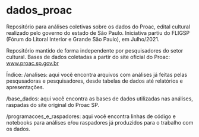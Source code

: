 # dados_proac
Repositório para análises coletivas sobre os dados do Proac, edital cultural realizado pelo governo do estado de São Paulo.
Iniciativa partiu do FLIGSP (Fórum do Litoral Interior e Grande São Paulo), em Julho/2021.

Repositório mantido de forma independente por pesquisadores do setor cultural.
Bases de dados coletadas a partir do site oficial do Proac: www.proac.sp.gov.br

Índice:
/analises:
aqui você encontra arquivos com análises já feitas pelas pesqusadoras e pesquisadores, desde tabelas de dados até relatórios e apresentações.

/base_dados:
aqui você encontra as bases de dados utilizadas nas análises, raspadas do site original do Proac SP.

/programacoes_e_raspadores:
aqui você encontra linhas de código e notebooks para análises e/ou raspadores já produzidos para o trabalho com os dados.
